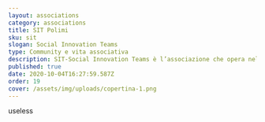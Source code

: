 ```yaml
---
layout: associations
category: associations
title: SIT Polimi
sku: sit
slogan: Social Innovation Teams
type: Community e vita associativa
description: SIT-Social Innovation Teams è l’associazione che opera nel campo dell'Innovazione Sociale e Sviluppo Sostenibile. Siamo attivi dentro l'università come fuori: divulghiamo i valori dell’innovazione Sociale in Ateneo, con eventi, workshop e sui social; diamo poi la possibilità agli studenti di affacciarsi al mondo imprenditoriale, partecipando a progetti innovativi e sostenendo startup ad impatto sociale, facendo network e sviluppando soft skills.
published: true
date: 2020-10-04T16:27:59.587Z
order: 19
cover: /assets/img/uploads/copertina-1.png
---
```

useless
